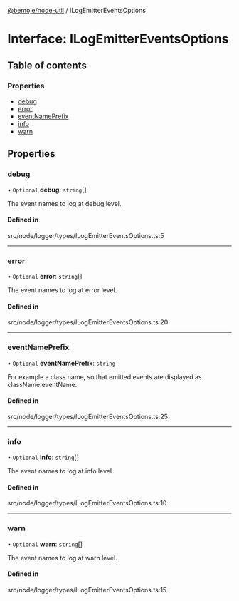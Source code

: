 [@bemoje/node-util](/docs/index.md) / ILogEmitterEventsOptions

# Interface: ILogEmitterEventsOptions

## Table of contents

### Properties

- [debug](/docs/interfaces/ILogEmitterEventsOptions.md#debug)
- [error](/docs/interfaces/ILogEmitterEventsOptions.md#error)
- [eventNamePrefix](/docs/interfaces/ILogEmitterEventsOptions.md#eventnameprefix)
- [info](/docs/interfaces/ILogEmitterEventsOptions.md#info)
- [warn](/docs/interfaces/ILogEmitterEventsOptions.md#warn)

## Properties

### debug

• `Optional` **debug**: `string`[]

The event names to log at debug level.

#### Defined in

src/node/logger/types/ILogEmitterEventsOptions.ts:5

___

### error

• `Optional` **error**: `string`[]

The event names to log at error level.

#### Defined in

src/node/logger/types/ILogEmitterEventsOptions.ts:20

___

### eventNamePrefix

• `Optional` **eventNamePrefix**: `string`

For example a class name, so that emitted events are displayed as className.eventName.

#### Defined in

src/node/logger/types/ILogEmitterEventsOptions.ts:25

___

### info

• `Optional` **info**: `string`[]

The event names to log at info level.

#### Defined in

src/node/logger/types/ILogEmitterEventsOptions.ts:10

___

### warn

• `Optional` **warn**: `string`[]

The event names to log at warn level.

#### Defined in

src/node/logger/types/ILogEmitterEventsOptions.ts:15
